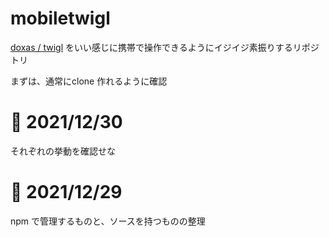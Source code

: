 # mobiletwigl


[doxas / twigl](https://github.com/doxas/twigl) をいい感じに携帯で操作できるようにイジイジ素振りするリポジトリ


まずは、通常にclone 作れるように確認

# 📝 2021/12/30

それぞれの挙動を確認せな


# 📝 2021/12/29


npm で管理するものと、ソースを持つものの整理
